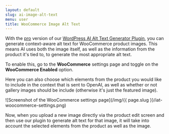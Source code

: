 ```yaml
---
layout: default
slug: ai-image-alt-text
menu: user
title: WooCommerce Image Alt Text
---
```

With the [pro](../pro) version of our [WordPress AI Alt Text Generator Plugin](https://www.wpaiplugins.dev/wordpress-image-alt-text-ai-plugin/), you can generate context-aware alt text for WooCommerce product images. This means AI uses both the image itself, as well as the information from the product it's tied to, to generate the most appropriate alt text.

To enable this, go to the **WooCommerce** settings page and toggle on the **WooCommerce Enabled** option.

Here you can also choose which elements from the product you would like to include in the context that is sent to OpenAI, as well as whether or not gallery images should be include (otherwise it's just the featured image).

![Screenshot of the WooCommerce settings page](/img/{{ page.slug }}/iat-woocommerce-settings.png)

Now, when you upload a new image directly via the product edit screen and then use our plugin to generate alt text for that image, it will take into account the selected elements from the product as well as the image.